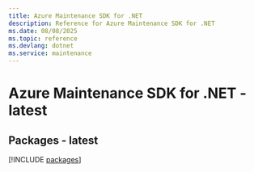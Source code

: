 ```yaml
---
title: Azure Maintenance SDK for .NET
description: Reference for Azure Maintenance SDK for .NET
ms.date: 08/08/2025
ms.topic: reference
ms.devlang: dotnet
ms.service: maintenance
---
```

# Azure Maintenance SDK for .NET - latest
## Packages - latest
[!INCLUDE [packages](maintenance-index.md)]